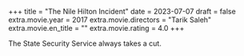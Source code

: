 +++
title = "The Nile Hilton Incident"
date = 2023-07-07
draft = false
extra.movie.year = 2017
extra.movie.directors = "Tarik Saleh"
extra.movie.en_title = ""
extra.movie.rating = 4.0
+++

The State Security Service always takes a cut.<!-- more -->
